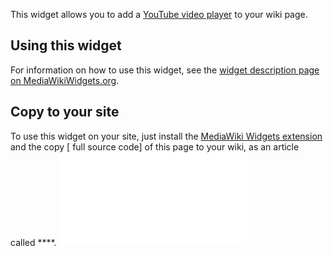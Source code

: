 <noinclude> This widget allows you to add a [YouTube video
player](https://developers.google.com/youtube/player_parameters) to your
wiki page.

## Using this widget

For information on how to use this widget, see the [widget description
page on MediaWikiWidgets.org](https://www.mediawikiwidgets.org/YouTube).

## Copy to your site

To use this widget on your site, just install the [MediaWiki Widgets
extension](https://www.mediawiki.org/wiki/Extension:Widgets) and the
copy \[ full source code\] of this page to your wiki, as an article
called ****.
</noinclude><includeonly><iframe width="<!--{$width|escape:'html'|default:'425'}-->" height="<!--{$height|escape:'html'|default:355}-->" src="//www.youtube.com/embed/<!--{if isset($playlist)}-->?listType=playlist&list=<!--{$playlist|escape:'urlpathinfo'}--><!--{else}--><!--{$id|escape:'urlpathinfo'}--><!--{/if}-->" frameborder="0" allowfullscreen></iframe></includeonly>